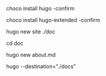 # 
choco install hugo -confirm

choco install hugo-extended -confirm

hugo new site ./doc

cd doc

hugo new about.md

hugo --destination="./docs"